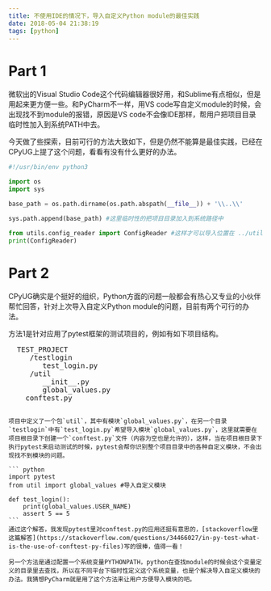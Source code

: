 ```yaml
---
title: 不使用IDE的情况下，导入自定义Python module的最佳实践
date: 2018-05-04 21:38:19
tags: [python]
---
```


# Part 1

微软出的Visual Studio Code这个代码编辑器很好用，和Sublime有点相似，但是用起来更方便一些。和PyCharm不一样，用VS code写自定义module的时候，会出现找不到module的报错，原因是VS code不会像IDE那样，帮用户把项目目录临时性加入到系统PATH中去。

今天做了些探索，目前可行的方法大致如下，但是仍然不能算是最佳实践，已经在CPyUG上提了这个问题，看看有没有什么更好的办法。

``` python
#!/usr/bin/env python3

import os
import sys

base_path = os.path.dirname(os.path.abspath(__file__)) + '\\..\\'

sys.path.append(base_path) #这里临时性的把项目目录加入到系统路径中

from utils.config_reader import ConfigReader #这样才可以导入位置在 ../utils/config_reader.py 里的 ConfigReader 类
print(ConfigReader)
```

# Part 2

CPyUG确实是个挺好的组织，Python方面的问题一般都会有热心又专业的小伙伴帮忙回答，针对上次导入自定义Python module的问题，目前有两个可行的办法。

方法1是针对应用了pytest框架的测试项目的，例如有如下项目结构。

<pre>
  TEST_PROJECT
     /testlogin
        test_login.py
     /util
        __init__.py
        global_values.py
    conftest.py
<code>

项目中定义了一个包`util`，其中有模块`global_values.py`，在另一个目录`testlogin`中有`test_login.py`希望导入模块`global_values.py`，这里就需要在项目根目录下创建一个`conftest.py`文件（内容为空也是允许的），这样，当在项目根目录下执行pytest来启动测试的时候，pytest会帮你识别整个项目目录中的各种自定义模块，不会出现找不到模块的问题。

``` python
import pytest
from util import global_values #导入自定义模块

def test_login():
    print(global_values.USER_NAME)
    assert 5 == 5
```
通过这个解答，我发现pytest里对conftest.py的应用还挺有意思的，[stackoverflow里这篇解答](https://stackoverflow.com/questions/34466027/in-py-test-what-is-the-use-of-conftest-py-files)写的很棒，值得一看！

另一个方法是通过配置一个系统变量PYTHONPATH，python在查找module的时候会这个变量定义的目录里去查找，所以在不同平台下临时性定义这个系统变量，也是个解决导入自定义模块的办法。我猜想PyCharm就是用了这个方法来让用户方便导入模块的吧。